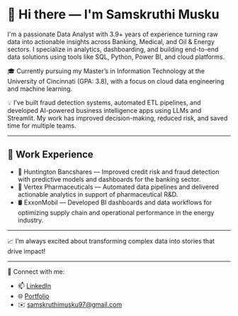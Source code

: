 # 👋 Hi there — I'm Samskruthi Musku

I'm a passionate Data Analyst with 3.9+ years of experience turning raw data into actionable insights across Banking, Medical, and Oil & Energy sectors. I specialize in analytics, dashboarding, and building end-to-end data solutions using tools like SQL, Python, Power BI, and cloud platforms.

🎓 Currently pursuing my Master’s in Information Technology at the University of Cincinnati (GPA: 3.8), with a focus on cloud data engineering and machine learning.

💡 I’ve built fraud detection systems, automated ETL pipelines, and developed AI-powered business intelligence apps using LLMs and Streamlit. My work has improved decision-making, reduced risk, and saved time for multiple teams.

---

## 💼 Work Experience

- 🏦 Huntington Bancshares — Improved credit risk and fraud detection with predictive models and dashboards for the banking sector.
- 🧬 Vertex Pharmaceuticals — Automated data pipelines and delivered actionable analytics in support of pharmaceutical R&D.
- 🛢️ ExxonMobil — Developed BI dashboards and data workflows for optimizing supply chain and operational performance in the energy industry.

---

📈 I’m always excited about transforming complex data into stories that drive impact!

---

🔗 Connect with me:  
- 📫 [LinkedIn](https://www.linkedin.com/in/samskruthi-musku/)  
- 🌐 [Portfolio](https://samskruthireddy088.wixsite.com/my-site-2)  
- ✉️ samskruthimusku97@gmail.com
